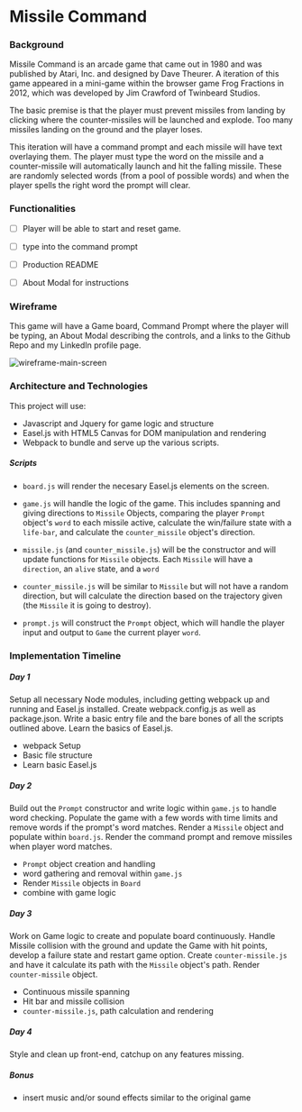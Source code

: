 # Missile Command

### Background

Missile Command is an arcade game that came out in 1980 and was published by Atari, Inc. and designed by Dave Theurer. A iteration of this game appeared in a mini-game within the browser game Frog Fractions in 2012, which was developed by Jim Crawford of Twinbeard Studios.

The basic premise is that the player must prevent missiles from landing by clicking where the counter-missiles will be launched and explode. Too many missiles landing on the ground and the player loses.

This iteration will have a command prompt and each missile will have text overlaying them. The player must type the word on the missile and a counter-missile will automatically launch and hit the falling missile. These are randomly selected words (from a pool of possible words) and when the player spells the right word the prompt will clear.

### Functionalities

  -[ ] Player will be able to start and reset game.

  -[ ] type into the command prompt

  -[ ] Production README

  -[ ] About Modal for instructions

### Wireframe

This game will have a Game board, Command Prompt where the player will be typing, an About Modal describing the controls, and a links to the Github Repo and my LinkedIn profile page.

![wireframe-main-screen](./Missile-Command-Typing.png)

### Architecture and Technologies

This project will use:

  - Javascript and Jquery for game logic and structure
  - Easel.js with HTML5 Canvas for DOM manipulation and rendering
  - Webpack to bundle and serve up the various scripts.

##### Scripts

  - `board.js` will render the necesary Easel.js elements on the screen.

  - `game.js` will handle the logic of the game. This includes spanning and giving directions to `Missile` Objects, comparing the player `Prompt` object's `word` to each missile active, calculate the win/failure state with a `life-bar`, and calculate the `counter_missile` object's direction.

  - `missile.js` (and `counter_missile.js`) will be the constructor and will update functions for `Missile` objects. Each `Missile` will have a `direction`, an `alive` state, and a `word`

  - `counter_missile.js` will be similar to `Missile` but will not have a random direction, but will calculate the direction based on the trajectory given (the `Missile` it is going to destroy).

  - `prompt.js` will construct the `Prompt` object, which will handle the player input and output to `Game` the current player `word`.

### Implementation Timeline

##### Day 1

Setup all necessary Node modules, including getting webpack up and running and Easel.js installed. Create webpack.config.js as well as package.json. Write a basic entry file and the bare bones of all the scripts outlined above. Learn the basics of Easel.js.

  - webpack Setup
  - Basic file structure
  - Learn basic Easel.js

##### Day 2

Build out the `Prompt` constructor and write logic within `game.js` to handle word checking. Populate the game with a few words with time limits and remove words if the prompt's word matches. Render a `Missile` object and populate within `board.js`. Render the command prompt and remove missiles when player word matches.

  - `Prompt` object creation and handling
  - word gathering and removal within `game.js`
  - Render `Missile` objects in `Board`
  - combine with game logic

##### Day 3

Work on Game logic to create and populate board continuously. Handle Missile collision with the ground and update the Game with hit points, develop a failure state and restart game option. Create `counter-missile.js` and have it calculate its path with the `Missile` object's path. Render `counter-missile` object.

  - Continuous missile spanning
  - Hit bar and missile collision
  - `counter-missile.js`, path calculation and rendering

##### Day 4

Style and clean up front-end, catchup on any features missing.

##### Bonus

  - insert music and/or sound effects similar to the original game
